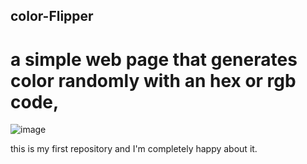 ## color-Flipper
# a simple web page that generates color randomly with an hex or rgb code,

![image](https://user-images.githubusercontent.com/107852931/175074580-fcc692fa-0a76-4a85-937e-c303c4c070a8.png)


this is my first repository and I'm completely happy about it.
